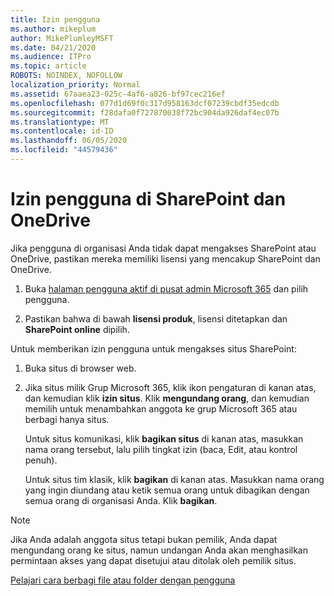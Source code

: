 ```yaml
---
title: Izin pengguna
ms.author: mikeplum
author: MikePlumleyMSFT
ms.date: 04/21/2020
ms.audience: ITPro
ms.topic: article
ROBOTS: NOINDEX, NOFOLLOW
localization_priority: Normal
ms.assetid: 67aaea23-025c-4af6-a826-bf97cec216ef
ms.openlocfilehash: 077d1d69f0c317d958163dcf07239cbdf35edcdb
ms.sourcegitcommit: f28dafa0f727870038f72bc904da926daf4ec07b
ms.translationtype: MT
ms.contentlocale: id-ID
ms.lasthandoff: 06/05/2020
ms.locfileid: "44579436"
---
```

# <a name="user-permissions-in-sharepoint-and-onedrive"></a>Izin pengguna di SharePoint dan OneDrive

Jika pengguna di organisasi Anda tidak dapat mengakses SharePoint atau OneDrive, pastikan mereka memiliki lisensi yang mencakup SharePoint dan OneDrive. 
  
1. Buka [halaman pengguna aktif di pusat admin Microsoft 365](https://portal.office.com/adminportal/home#/users) dan pilih pengguna. 
    
2. Pastikan bahwa di bawah **lisensi produk**, lisensi ditetapkan dan **SharePoint online** dipilih. 
    
 Untuk memberikan izin pengguna untuk mengakses situs SharePoint: 
  
1. Buka situs di browser web.
    
2. Jika situs milik Grup Microsoft 365, klik ikon pengaturan di kanan atas, dan kemudian klik **izin situs**. Klik **mengundang orang**, dan kemudian memilih untuk menambahkan anggota ke grup Microsoft 365 atau berbagi hanya situs. 
    
    Untuk situs komunikasi, klik **bagikan situs** di kanan atas, masukkan nama orang tersebut, lalu pilih tingkat izin (baca, Edit, atau kontrol penuh). 
    
    Untuk situs tim klasik, klik **bagikan** di kanan atas. Masukkan nama orang yang ingin diundang atau ketik semua orang untuk dibagikan dengan semua orang di organisasi Anda. Klik **bagikan**.
    
> [!NOTE]
> Jika Anda adalah anggota situs tetapi bukan pemilik, Anda dapat mengundang orang ke situs, namun undangan Anda akan menghasilkan permintaan akses yang dapat disetujui atau ditolak oleh pemilik situs. 
  
[Pelajari cara berbagi file atau folder dengan pengguna](https://go.microsoft.com/fwlink/?linkid=533408)
  

